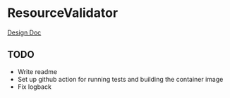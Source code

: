 # ResourceValidator
[Design Doc](https://broadworkbench.atlassian.net/wiki/spaces/IA/pages/737542150/2020-08-25+Proposal+for+Resource+Validator+Cron+Job)

## TODO
- Write readme
- Set up github action for running tests and building the container image
- Fix logback